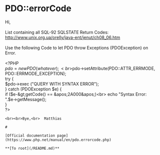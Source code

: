 # PDO::errorCode



Hi,<br><br>List containing all SQL-92 SQLSTATE Return Codes:<br>http://www.unix.org.ua/orelly/java-ent/jenut/ch08_06.htm<br><br>Use the following Code to let PDO throw Exceptions (PDOException) on Error.<br><br>&lt;?PHP <br>$pdo = new PDO (whatever);<br>$pdo-&gt;setAttribute(PDO::ATTR_ERRMODE, PDO::ERRMODE_EXCEPTION);<br>try {<br>    $pdo-&gt;exec ("QUERY WITH SYNTAX ERROR");<br>} catch (PDOException $e) {<br>    if ($e-&gt;getCode() == &apos;2A000&apos;)<br>        echo "Syntax Error: ".$e-&gt;getMessage();<br>}<br>?>
```
<br><br>Bye,<br>  Matthias  

#

[Official documentation page](https://www.php.net/manual/en/pdo.errorcode.php)

**[To root](/README.md)**